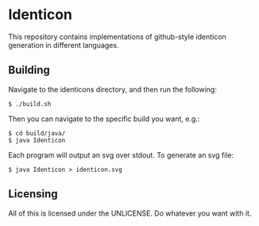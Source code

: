 # Identicon

This repository contains implementations of github-style identicon generation
in different languages.

## Building

Navigate to the identicons directory, and then run the following:

	$ ./build.sh

Then you can navigate to the specific build you want, e.g.:

	$ cd build/java/
	$ java Identicon

Each program will output an svg over stdout. To generate an svg file:

	$ java Identicon > identicon.svg

## Licensing

All of this is licensed under the UNLICENSE. Do whatever you want with it.
